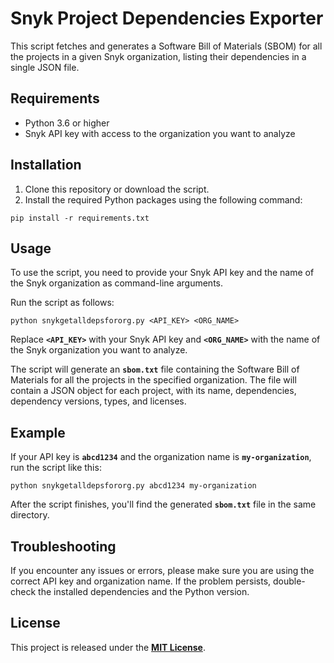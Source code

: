 # **Snyk Project Dependencies Exporter**

This script fetches and generates a Software Bill of Materials (SBOM) for all the projects in a given Snyk organization, listing their dependencies in a single JSON file.

## **Requirements**

- Python 3.6 or higher
- Snyk API key with access to the organization you want to analyze

## **Installation**

1. Clone this repository or download the script.
2. Install the required Python packages using the following command:

```
pip install -r requirements.txt

```

## **Usage**

To use the script, you need to provide your Snyk API key and the name of the Snyk organization as command-line arguments.

Run the script as follows:

```
python snykgetalldepsfororg.py <API_KEY> <ORG_NAME>

```

Replace **`<API_KEY>`** with your Snyk API key and **`<ORG_NAME>`** with the name of the Snyk organization you want to analyze.

The script will generate an **`sbom.txt`** file containing the Software Bill of Materials for all the projects in the specified organization. The file will contain a JSON object for each project, with its name, dependencies, dependency versions, types, and licenses.

## **Example**

If your API key is **`abcd1234`** and the organization name is **`my-organization`**, run the script like this:

```
python snykgetalldepsfororg.py abcd1234 my-organization

```

After the script finishes, you'll find the generated **`sbom.txt`** file in the same directory.

## **Troubleshooting**

If you encounter any issues or errors, please make sure you are using the correct API key and organization name. If the problem persists, double-check the installed dependencies and the Python version.

## **License**

This project is released under the **[MIT License](https://opensource.org/licenses/MIT)**.
